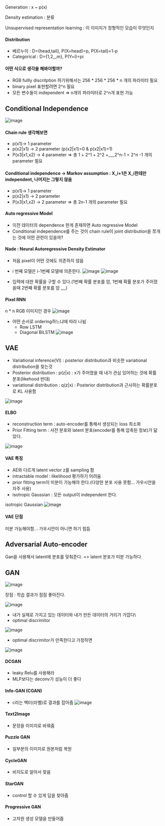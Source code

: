 Generation : x ~ p(x)

Density estimation : 분류

Unsupervised representation learning : 이 이미지가 정형적인 모습이 무엇인지

#### Distribution
* 베르누이 : D={head,tail}, P(X=head)=p, P(X=tail)=1-p
* Categorical : D={1,2,,,m}, P(Y=i)=pi

#### 어떤 식으로 생각을 해봐야할까?
* RGB fullly discritption 하기위해서는 256 * 256 * 256 * n 개의 파라미터 필요
* binary pixel 표현할려면 2^n 필요
* 모든 변수들이 independent => n개의 파라미터로 2^n개 표현 가능

## Conditional Independence
![image](https://user-images.githubusercontent.com/63588046/152950957-c028336f-567c-4ef8-8d67-567b4151e12f.png)

#### Chain rule 생각해보면
* p(x1)-> 1 parameter
* p(x2|x1) -> 2 parameter (p(x2|x1)=0 & p(x2|x1)=1)
* P(x3|x1,x2) -> 4 parameter
=> 총 1 + 2^1 + 2^2 +,,,,,2^n-1 = 2^n -1 개의 parameter 필요

#### Conditional independence -> Markov assumption : X_i+1은 X_i한테만 independent, 나머지는 그렇지 않음
* p(x1)-> 1 parameter
* p(x2|x1) -> 2 parameter 
* P(x3|x1,x2) -> 2 parameter
=> 총 2n-1 개의 parameter 필요

#### Auto regressive Model
* 이전 데이터의 dependence 한게 존재하면 Auto regressive Model
* Conditional independence를 주는 것이 chain rule이 joint distribution을 쪼개는 것에 어떤 관련이 있을까?


#### Nade : Neural Autoregressive Density Estimator
* 처음 pixel이 어떤 것에도 의존하지 않음
* i 번째 모델은 i-1번째 모델에 의존한다.
![image](https://user-images.githubusercontent.com/63588046/152954162-0678c4f9-3875-4057-9735-ecd7b9cb29f6.png)
![image](https://user-images.githubusercontent.com/63588046/152954245-79ace965-913c-4765-8429-8816b979ad5f.png)

* 입력에 대한 확률을 구할 수 있다.(1번째 확률 분포를 암, 1번째 확률 분포가 주어졌을때 2번째 확률 분포를 암 ,,,,)


#### Pixel RNN
n * n RGB 이미지인 경우
![image](https://user-images.githubusercontent.com/63588046/152954725-9dfe85b0-e6cd-4288-a369-54546898ae91.png)

* 어떤 순서로 ordering하느냐에 따라 나뉨
  - Row LSTM
  - Diagonal BiLSTM
  ![image](https://user-images.githubusercontent.com/63588046/152955028-bc4967b6-3db3-4320-9856-126156c793d4.png)



## VAE
* Variational inference(VI) : posterior distribution과 비슷한 variational distribution을 찾는것
* Posterior distribution : p(z|x) : x가 주어졌을 때 내가 관심 있어하는 것에 확률 분포(likehood 반대)
* variational distribution : q(z|x) : Posterior distribution과 근사하는 확률분포로 KL 사용함

![image](https://user-images.githubusercontent.com/63588046/152956429-0d9f21b3-7a9c-416a-ae9d-60746952417c.png)

#### ELBO
* reconstruction term : auto-encoder를 통해서 생성되는 loss 최소화
* Prior Fitting term : 사전 분포와 latent 분포(encoder를 통해 압축된 정보)가 닮았다.

![image](https://user-images.githubusercontent.com/63588046/152958463-c4540860-2806-4527-93f6-ea15c3831413.png)

#### VAE 특징
* AE와 다르게 latent vector z를 sampling 함
* intractable model : likelihood 평가하기 어려움
* prior fitting term이 미분이 가능해야 한다.(다양한 분포 사용 못함... 가우시안을 자주 사용)
* isotropic Gaussian : 모든 output이 independent 한다.

isotropic Gaussian
![image](https://user-images.githubusercontent.com/63588046/152959866-931c7da8-238b-4638-a669-62e670eb0e07.png)

#### VAE 단점
미분 가능해야함... 가우시안이 아니면 하기 힘듬


## Adversarial Auto-encoder
Gan을 사용해서 latent에 분포를 맞춰준다. => latent 분포가 미분 가능하다

## GAN
![image](https://user-images.githubusercontent.com/63588046/152960995-e4bf9201-5620-4b30-ba21-280639ba0b95.png)

장점 : 학습 결과가 점점 좋아진다.

![image](https://user-images.githubusercontent.com/63588046/152960526-32781804-ff9a-4cc1-9c8f-405cb5a2f58b.png)

* 내가 실제로 가지고 있는 데이터와 내가 만든 데이터의 거리가 가깝다\
* optimal discrimitor

![image](https://user-images.githubusercontent.com/63588046/152963397-c2d94d61-3f41-48da-ae59-2b9262d2e3c8.png)

* optimal discrimitor가 만족한다고 가정하면

![image](https://user-images.githubusercontent.com/63588046/152961059-f6f35dd8-d83a-4abe-bcc7-da607743cf89.png)



#### DCGAN
* leaky Relu를 사용해라
* MLP보다는 deconv가 성능이 더 좋다

#### Info-GAN (CGAN)
* c라는 벡터(라벨)로 결과를 잡아줌
![image](https://user-images.githubusercontent.com/63588046/152961639-79fc6624-cae6-4cdd-8689-9aeeed936b7e.png)


#### Text2Image
* 문장을 이미지로 바꿔줌


#### Puzzle GAN
* 일부분의 이미지로 원본처럼 복원

#### CycleGAN
* 비지도로 알아서 찾음

#### StarGAN
* control 할 수 있게 답을 찾아줌

#### Progressive GAN
* 고차원 생성 모델을 만들어줌





